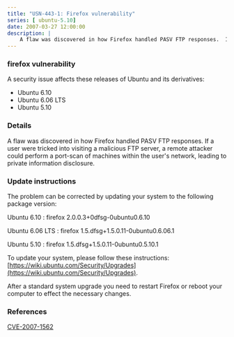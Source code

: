 ```yaml
---
title: "USN-443-1: Firefox vulnerability"
series: [ ubuntu-5.10]
date: 2007-03-27 12:00:00
description: |
    A flaw was discovered in how Firefox handled PASV FTP responses.  If a  user were tricked into visiting a malicious FTP server, a remote  attacker could perform a port-scan of machines within the user&#39;s  network, leading to private information disclosure.
--- 
```

 
 


### firefox vulnerability

A security issue affects these releases of Ubuntu and its derivatives:

* Ubuntu 6.10
* Ubuntu 6.06 LTS
* Ubuntu 5.10

### Details

A flaw was discovered in how Firefox handled PASV FTP responses. If a user were tricked into visiting a malicious FTP server, a remote attacker could perform a port-scan of machines within the user&#39;s network, leading to private information disclosure.

### Update instructions

The problem can be corrected by updating your system to the following package version:

Ubuntu 6.10
 : firefox <span>2.0.0.3+0dfsg-0ubuntu0.6.10</span>

Ubuntu 6.06 LTS
 : firefox <span>1.5.dfsg+1.5.0.11-0ubuntu0.6.06.1</span>

Ubuntu 5.10
 : firefox <span>1.5.dfsg+1.5.0.11-0ubuntu0.5.10.1</span>

To update your system, please follow these instructions: [https://wiki.ubuntu.com/Security/Upgrades](https://wiki.ubuntu.com/Security/Upgrades).

After a standard system upgrade you need to restart Firefox or reboot your computer to effect the necessary changes.

### References

 
 [CVE-2007-1562](http://people.ubuntu.com/~ubuntu-security/cve/CVE-2007-1562)
 


